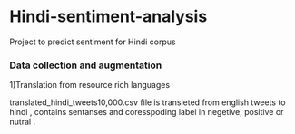 # Hindi-sentiment-analysis
Project to predict sentiment for Hindi corpus  

### Data collection and augmentation 

1)Translation from resource rich languages

translated_hindi_tweets10,000.csv file is transleted from english tweets to hindi , contains sentanses and coresspoding label in negetive, positive or nutral .
